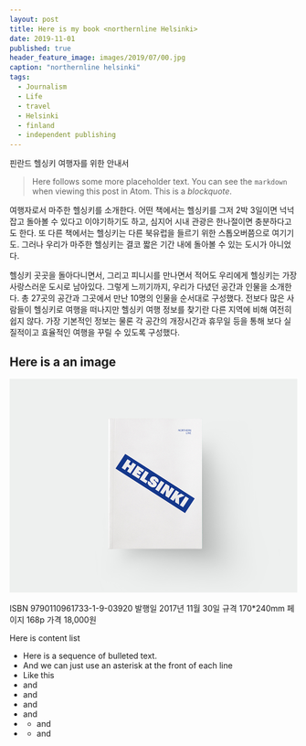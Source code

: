 ```yaml
---
layout: post
title: Here is my book <northernline Helsinki>
date: 2019-11-01
published: true
header_feature_image: images/2019/07/00.jpg
caption: "northernline helsinki"
tags:
  - Journalism
  - Life
  - travel
  - Helsinki
  - finland
  - independent publishing
---
```


핀란드 헬싱키 여행자를 위한 안내서
<NORTHERN LINE : HELSINKI>



> Here follows some more placeholder text. You can see the `markdown` when viewing this post in Atom. This is a _blockquote_.

여행자로서 마주한 헬싱키를 소개한다. 어떤 책에서는 헬싱키를 그저 2박 3일이면 넉넉잡고 돌아볼 수 있다고 이야기하기도 하고, 심지어 시내 관광은 한나절이면 충분하다고도 한다. 또 다른 책에서는 헬싱키는 다른 북유럽을 들르기 위한 스톱오버쯤으로 여기기도. 그러나 우리가 마주한 헬싱키는 결코 짧은 기간 내에 돌아볼 수 있는 도시가 아니었다.

헬싱키 곳곳을 돌아다니면서, 그리고 피니시를 만나면서 적어도 우리에게 헬싱키는 가장 사랑스러운 도시로 남아있다. 그렇게 느끼기까지, 우리가 다녔던 공간과 인물을 소개한다. 총 27곳의 공간과 그곳에서 만난 10명의 인물을 순서대로 구성했다. 전보다 많은 사람들이 헬싱키로 여행을 떠나지만 헬싱키 여행 정보를 찾기란 다른 지역에 비해 여전히 쉽지 않다. 가장 기본적인 정보는 물론 각 공간의 개장시간과 휴무일 등을 통해 보다 실질적이고 효율적인 여행을 꾸릴 수 있도록 구성했다.


## Here is a an image

[![if you want to know more information...](/images/2019/07/00.jpg)](/images/2019/07/00.jpg)

ISBN    9790110961733-1-9-03920
발행일    2017년 11월 30일
규격     170*240mm
페이지    168p
가격     18,000원


Here is content list
* Here is a sequence of bulleted text.
* And we can just use an asterisk at the front of each line
* Like this
* and
* and
* and
* and
* * and
* * and
